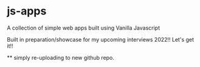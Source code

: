 # js-apps
A collection of simple web apps built using Vanilla Javascript

Built in preparation/showcase for my upcoming interviews 2022!! 
Let's get it!! 

** simply re-uploading to new github repo.